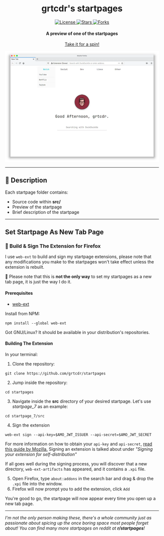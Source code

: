<div align="center">
<h1>grtcdr's startpages</h1>

<a href="https://github.com/grtcdr/startpages/blob/master/LICENSE">
    <img src="https://img.shields.io/github/license/grtcdr/startpages.svg" alt="License"/>
</a>

<a href="https://github.com/grtcdr/startpages/stargazers">
    <img src="https://img.shields.io/github/stars/grtcdr/startpages.svg" alt="Stars"/>
</a>

<a href="https://github.com/grtcdr/startpages/network/members">
    <img src="https://img.shields.io/github/forks/grtcdr/startpages.svg" alt="Forks"/>
</a>

<h4>A preview of one of the startpages</h4>

<a href="https://grtcdr.github.io/startpages/">Take it for a spin!</a>

<img src="startpage_7/preview.webp" alt="startpage_7 preview" />

</div>

---

## 📝 Description <a name="description"></a>

Each startpage folder contains: 
- Source code within __src/__
- Preview of the startpage
- Brief description of the startpage

---

## Set Startpage As New Tab Page <a name="set-startpage"></a>
### 🔨 Build & Sign The Extension for Firefox
I use `web-ext` to build and sign my startpage extensions, please note that any modifications you make to the startpages won't take effect unless the extension is rebuilt.

🚨 Please note that this is **not the only way** to set my startpages as a new tab page, it is just the way I do it.

#### Prerequisites
- [web-ext](https://github.com/mozilla/web-ext)

Install from NPM:
```
npm install --global web-ext
```

Got GNU/Linux? It should be available in your distribution's repositories.

#### Building The Extension
In your terminal:

1. Clone the repository:
```
git clone https://github.com/grtcdr/startpages
```
2. Jump inside the repository:
```
cd startpages
```
3. Navigate inside the __src__ directory of your desired startpage. 
Let's use _startpage_7_ as an example:
```
cd startpage_7/src
```
4. Sign the extension
```
web-ext sign --api-key=$AMO_JWT_ISSUER --api-secret=$AMO_JWT_SECRET
```

For more information on how to obtain your `api-key` and `api-secret`, [read this guide by Mozilla.](https://extensionworkshop.com/documentation/develop/getting-started-with-web-ext/) Signing an extension is talked about under _"Signing your extension for self-distribution"_

If all goes well during the signing process, you will discover that a new directory, `web-ext-artifacts` has appeared, and it contains a `.xpi` file.

5. Open Firefox, type `about:addons` in the search bar and drag & drop the `.xpi` file into the window.
6. Firefox will now prompt you to add the extension, click `Add`

You're good to go, the startpage will now appear every time you open up a new tab page.

---

_I'm not the only person making these, there's a whole community just as passionate about spicing up the once boring space most people forget about! You can find many more startpages on reddit at **r/startpages**!_
